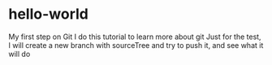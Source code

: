 # hello-world
My first step on Git
I do this tutorial to learn more about git
Just for the test, I will create a new branch with sourceTree and try to push it, and see what it will do